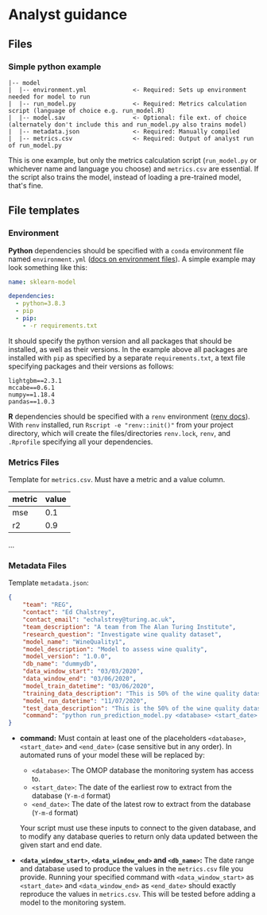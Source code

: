 # Analyst guidance

## Files

### Simple python example

```
|-- model
|  |-- environment.yml             <- Required: Sets up environment needed for model to run
|  |-- run_model.py                <- Required: Metrics calculation script (language of choice e.g. run_model.R)
|  |-- model.sav                   <- Optional: file ext. of choice (alternately don't include this and run_model.py also trains model)
|  |-- metadata.json               <- Required: Manually compiled
|  |-- metrics.csv                 <- Required: Output of analyst run of run_model.py
```

This is one example, but only the metrics calculation script (`run_model.py` or whichever name and language you choose) and `metrics.csv` are essential. If the script also trains the model, instead of loading a pre-trained model, that's fine.

## File templates

### Environment

**Python** dependencies should be specified with a `conda` environment file named `environment.yml` ([docs on environment files](https://docs.conda.io/projects/conda/en/latest/user-guide/tasks/manage-environments.html#create-env-file-manually)). A simple example may look something like this:
```yaml
name: sklearn-model

dependencies:
  - python=3.8.3
  - pip
  - pip:
    - -r requirements.txt
```
It should specify the python version and all packages that should be installed, as well as their versions. In the example above all packages are installed with `pip` as specified by a separate `requirements.txt`, a text file specifying packages and their versions as follows:
```
lightgbm==2.3.1
mccabe==0.6.1
numpy==1.18.4
pandas==1.0.3
```

**R** dependencies should be specified with a `renv` environment ([renv docs](https://rstudio.github.io/renv/articles/renv.html)). With `renv` installed, run `Rscript -e "renv::init()"` from your project directory, which will create the files/directories `renv.lock`, `renv`, and `.Rprofile` specifying all your dependencies.

### Metrics Files

Template for `metrics.csv`. Must have a metric and a value column.

|metric|value|
| ---  | --- |
| mse  | 0.1 |
| r2   | 0.9 |
...

### Metadata Files

Template `metadata.json`:

```JSON
{
	"team": "REG",
	"contact": "Ed Chalstrey",
	"contact_email": "echalstrey@turing.ac.uk",
	"team_description": "A team from The Alan Turing Institute",
	"research_question": "Investigate wine quality dataset",
	"model_name": "WineQuality1",
	"model_description": "Model to assess wine quality",
	"model_version": "1.0.0",
	"db_name": "dummydb",
	"data_window_start": "03/03/2020",
	"data_window_end": "03/06/2020",
	"model_train_datetime": "03/06/2020",
	"training_data_description": "This is 50% of the wine quality dataset",
	"model_run_datetime": "11/07/2020",
	"test_data_description": "This is the 50% of the wine quality dataset that was not used for training the model",
	"command": "python run_prediction_model.py <database> <start_date> <end_date>"
}
```

- **command:** Must contain at least one of the placeholders `<database>`, `<start_date>` and `<end_date>` (case sensitive but in any order). In automated runs of your model these will be replaced by:

  - `<database>`: The OMOP database the monitoring system has access to.
  - `<start_date>`: The date of the earliest row to extract from the database (`Y-m-d` format)
  - `<end_date>`: The date of the latest row to extract from the database (`Y-m-d` format)

  Your script must use these inputs to connect to the given database, and to modify any database queries to return only data updated between the given start and end date.

- **`<data_window_start>`, `<data_window_end>` and `<db_name>`:** The date range and database used to produce the values in the `metrics.csv` file you provide. Running your specified command with `<data_window_start>` as `<start_date>` and `<data_window_end>` as `<end_date>` should exactly reproduce the values in `metrics.csv`. This will be tested before adding a model to the monitoring system.
